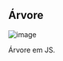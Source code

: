 ## Árvore
![image](https://user-images.githubusercontent.com/59957939/163284948-95e381cd-7dcf-4b57-8e09-77cdb7cebaed.png)

Árvore em JS.

